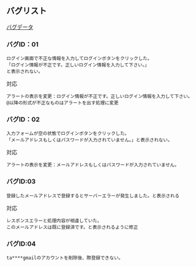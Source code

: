 ## バグリスト

[バグデータ](/Users/tatu/Documents/GitHub/Portfolio-Nextjs/playwright-report/data/32f10e9f25120eb20fe0bc53117e3f78b524ee0e.md)

### バグID：01

```
ログイン画面で不正な情報を入力してログインボタンをクリックした。
「ログイン情報が不正です。正しいログイン情報を入力して下さい。」
と表示されない。
```

対応
```
アラートの表示を変更：ログイン情報が不正です。正しいログイン情報を入力して下さい。
@以降の形式が不正なものはアラートを出す処理に変更
```

### バグID：02
```
入力フォームが空の状態でログインボタンをクリックした。
「メールアドレスもしくはパスワードが入力されていません。」と表示されない。
```

対応
```
アラートの表示を変更：メールアドレスもしくはパスワードが入力されていません。
```

### バグID:03
```
登録したメールアドレスで登録するとサーバーエラーが発生しました。と表示される
```

対応
```
レスポンスエラーと処理内容が相違していた。
このメールアドレスは既に登録済です。と表示されるように修正
```

### バグID:04
```
ta****gmailのアカウントを削除後、際登録できない。
```
